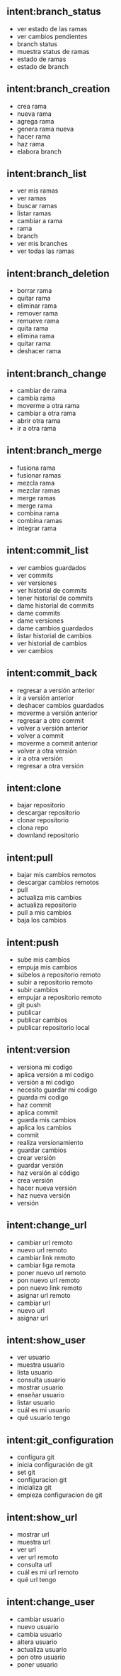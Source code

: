 ## intent:branch_status
- ver estado de las ramas
- ver cambios pendientes
- branch status
- muestra status de ramas
- estado de ramas
- estado de branch



## intent:branch_creation
- crea rama
- nueva rama
- agrega rama
- genera rama nueva
- hacer rama
- haz rama 
- elabora branch 


## intent:branch_list
- ver mis ramas
- ver ramas
- buscar ramas
- listar ramas
- cambiar a rama
- rama
- branch
- ver mis branches
- ver todas las ramas


## intent:branch_deletion
- borrar rama
- quitar rama
- eliminar rama
- remover rama
- remueve rama
- quita rama
- elimina rama
- quitar rama
- deshacer rama

## intent:branch_change
- cambiar de rama
- cambia rama
- moverme a otra rama
- cambiar a otra rama
- abrir otra rama
- ir a otra rama 

## intent:branch_merge
- fusiona rama
- fusionar ramas
- mezcla rama
- mezclar ramas
- merge ramas
- merge rama
- combina rama
- combina ramas
- integrar rama


## intent:commit_list
- ver cambios guardados
- ver commits
- ver versiones
- ver historial de commits
- tener historial de commits
- dame historial de commits
- dame commits
- dame versiones
- dame cambios guardados
- listar historial de cambios
- ver historial de cambios
- ver cambios


## intent:commit_back
- regresar a versión anterior
- ir a versión anterior
- deshacer cambios guardados
- moverme a versión anterior
- regresar a otro commit
- volver a versión anterior
- volver a commit
- moverme a commit anterior
- volver a otra versión
- ir a otra versión
- regresar a otra versión

## intent:clone
- bajar repositorio
- descargar repositorio
- clonar repositorio
- clona repo
- downland repositorio



## intent:pull
- bajar mis cambios remotos
- descargar cambios remotos
- pull
- actualiza mis cambios
- actualiza repositorio
- pull a mis cambios
- baja los cambios


## intent:push
- sube mis cambios
- empuja mis cambios
- súbelos a repositorio remoto
- subir a repositorio remoto
- subir cambios
- empujar a repositorio remoto
- git push
- publicar
- publicar cambios
- publicar repositorio local

## intent:version
- versiona mi codigo
- aplica versión a mi codigo
- versión a mi codigo
- necesito guardar mi codigo
- guarda mi codigo
- haz commit
- aplica commit
- guarda mis cambios
- aplica los cambios
- commit
- realiza versionamiento
- guardar cambios
- crear versión
- guardar versión
- haz versión al código
- crea versión
- hacer nueva versión
- haz nueva versión
- versión


## intent:change_url
- cambiar url remoto
- nuevo url remoto
- cambiar link remoto
- cambiar liga remota
- poner nuevo url remoto
- pon nuevo url remoto
- pon nuevo link remoto
- asignar url remoto
- cambiar url
- nuevo url
- asignar url


## intent:show_user
- ver usuario
- muestra usuario
- lista usuario
- consulta usuario
- mostrar usuario
- enseñar usuario
- listar usuario
- cuál es mi usuario
- qué usuario tengo

## intent:git_configuration
- configura git
- inicia configuración de git
- set git
- configuracion git
- inicializa git
- empieza configuracion de git


## intent:show_url
- mostrar url
- muestra url
- ver url
- ver url remoto
- consulta url
- cuál es mi url remoto
- qué url tengo



## intent:change_user
- cambiar usuario
- nuevo usuario
- cambia usuario
- altera usuario
- actualiza usuario
- pon otro usuario
- poner usuario
